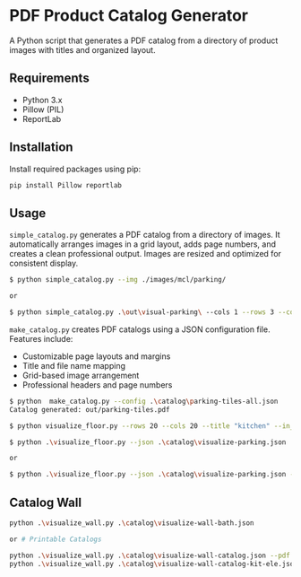 # PDF Product Catalog Generator

A Python script that generates a PDF catalog from a directory of product images with titles and organized layout.

## Requirements

- Python 3.x
- Pillow (PIL)
- ReportLab

## Installation

Install required packages using pip:

```bash
pip install Pillow reportlab
```

## Usage

`simple_catalog.py` generates a PDF catalog from a directory of images. It automatically arranges images in a grid layout, adds page numbers, and creates a clean professional output. Images are resized and optimized for consistent display.

```bash
$ python simple_catalog.py --img ./images/mcl/parking/

or 

$ python simple_catalog.py .\out\visual-parking\ --cols 1 --rows 3 --compress 4
```

`make_catalog.py` creates PDF catalogs using a JSON configuration file. Features include:

- Customizable page layouts and margins
- Title and file name mapping
- Grid-based image arrangement
- Professional headers and page numbers

```bash
$ python  make_catalog.py --config .\catalog\parking-tiles-all.json
Catalog generated: out/parking-tiles.pdf
```

```bash
$ python visualize_floor.py --rows 20 --cols 20 --title "kitchen" --in_file ".\images\mcl\parking\14400.jpg" --rotate --padding=2
```

```bash
$ python .\visualize_floor.py --json .\catalog\visualize-parking.json

or

$ python .\visualize_floor.py --json .\catalog\visualize-parking.json --pdf
```

## Catalog Wall

```bash
python .\visualize_wall.py .\catalog\visualize-wall-bath.json

or # Printable Catalogs 

python .\visualize_wall.py .\catalog\visualize-wall-catalog.json --pdf --print 16 --cover .\images\cover\red.jpg
python .\visualize_wall.py .\catalog\visualize-wall-catalog-kit-ele.json --pdf --print 12 --cover .\images\cover\yellow.jpg
```
